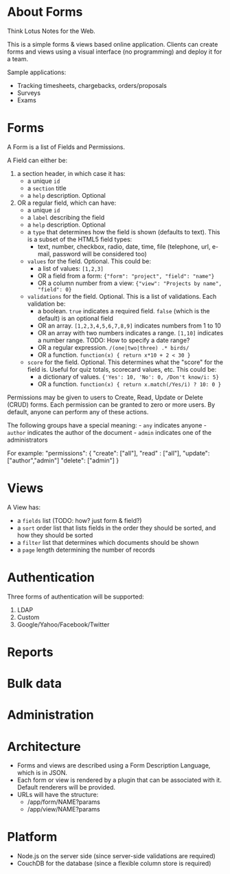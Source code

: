 About Forms
===========

Think Lotus Notes for the Web.

This is a simple forms & views based online application.
Clients can create forms and views using a visual interface (no programming)
and deploy it for a team.

Sample applications:

- Tracking timesheets, chargebacks, orders/proposals
- Surveys
- Exams

Forms
========
A Form is a list of Fields and Permissions.

A Field can either be:

1. a section header, in which case it has:
    - a unique `id`
    - a `section` title
    - a `help` description. Optional
2. OR a regular field, which can have:
    - a unique `id`
    - a `label` describing the field
    - a `help` description. Optional
    - a `type` that determines how the field is shown (defaults to text). This is a subset of the HTML5 field types:
        - text, number, checkbox, radio, date, time, file (telephone, url, e-mail, password will be considered too)
    - `values` for the field. Optional. This could be:
        - a list of values: `[1,2,3]`
        - OR a field from a form: `{"form": "project", "field": "name"}`
        - OR a column number from a view: `{"view": "Projects by name", "field": 0}`
    - `validations` for the field. Optional. This is a list of validations. Each validation be:
        - a boolean. `true` indicates a required field. `false` (which is the default) is an optional field
        - OR an array. `[1,2,3,4,5,6,7,8,9]` indicates numbers from 1 to 10
        - OR an array with two numbers indicates a range. `[1,10]` indicates a number range. TODO: How to specify a date range?
        - OR a regular expression. `/(one|two|three) .* birds/`
        - OR a function. `function(x) { return x*10 + 2 < 30 }`
    - `score` for the field. Optional. This determines what the "score" for the field is. Useful for quiz totals, scorecard values, etc. This could be:
        - a dictionary of values. `{'Yes': 10, 'No': 0, /Don't know/i: 5}`
        - OR a function. `function(x) { return x.match(/Yes/i) ? 10: 0 }`

Permissions may be given to users to Create, Read, Update or Delete (CRUD) forms.
Each permission can be granted to zero or more users. By default, anyone can perform any of these actions.

The following groups have a special meaning:
    - `any` indicates anyone
    - `author` indicates the author of the document
    - `admin` indicates one of the administrators

For example:
    "permissions": {
      "create": ["all"],
      "read"  : ["all"],
      "update": ["author","admin"]
      "delete": ["admin"]
    }


Views
=====
A View has:

- a `fields` list (TODO: how? just form & field?)
- a `sort` order list that lists fields in the order they should be sorted, and how they should be sorted
- a `filter` list that determines which documents should be shown
- a `page` length determining the number of records

Authentication
==============
Three forms of authentication will be supported:
1. LDAP
2. Custom
3. Google/Yahoo/Facebook/Twitter

Reports
=======

Bulk data
=========

Administration
==============


Architecture
============
- Forms and views are described using a Form Description Language, which is in JSON.
- Each form or view is rendered by a plugin that can be associated with it. Default renderers will be provided.
- URLs will have the structure:
    - /app/form/NAME?params
    - /app/view/NAME?params


Platform
========
- Node.js on the server side (since server-side validations are required)
- CouchDB for the database (since a flexible column store is required)
